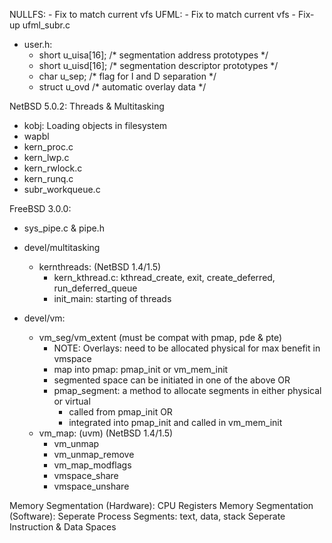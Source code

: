 NULLFS:
	- Fix to match current vfs
UFML:
	- Fix to match current vfs
	- Fix-up ufml_subr.c
- user.h: 
	- short	u_uisa[16];					/* segmentation address prototypes */
	- short	u_uisd[16];					/* segmentation descriptor prototypes */
	- char	u_sep;						/* flag for I and D separation */
	- struct u_ovd						/* automatic overlay data */
	
NetBSD 5.0.2: Threads & Multitasking
- kobj: Loading objects in filesystem
- wapbl
- kern_proc.c
- kern_lwp.c
- kern_rwlock.c
- kern_runq.c 
- subr_workqueue.c

FreeBSD 3.0.0:
- sys_pipe.c & pipe.h

- devel/multitasking
	- kernthreads: (NetBSD 1.4/1.5)
		- kern_kthread.c: kthread_create, exit, create_deferred, run_deferred_queue
		- init_main: starting of threads
- devel/vm:
	- vm_seg/vm_extent (must be compat with pmap, pde & pte)
		- NOTE: Overlays: need to be allocated physical for max benefit in vmspace
		- map into pmap: pmap_init or vm_mem_init
		- segmented space can be initiated in one of the above 
		OR
		- pmap_segment: a method to allocate segments in either physical or virtual
			- called from pmap_init 
			OR 
			- integrated into pmap_init and called in vm_mem_init 		
	- vm_map: (uvm) (NetBSD 1.4/1.5) 
		- vm_unmap
		- vm_unmap_remove
		- vm_map_modflags
		- vmspace_share
		- vmspace_unshare

Memory Segmentation (Hardware): CPU Registers
Memory Segmentation (Software):
Seperate Process Segments: text, data, stack
Seperate Instruction & Data Spaces